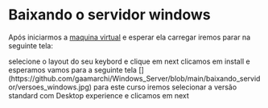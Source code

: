 # Baixando o servidor windows
Após iniciarmos a [maquina virtual](https://github.com/gaamarchi/Windows_Server/blob/main/baixando_servidor/criando_vm.md) e esperar ela carregar iremos parar na seguinte tela:  


<div align="center>"
img src="https://user-images.githubusercontent.com/101679723/221367570-4e4657f5-7492-40de-ba37-5bb156ce7c56.jpg" width="0px" /
</div>
selecione o layout do seu keybord e clique em next    
clicamos em install e esperamos
vamos para a seguinte tela
[](https://github.com/gaamarchi/Windows_Server/blob/main/baixando_servidor/versoes_windows.jpg)  
para este curso iremos selecionar  a versão standard com Desktop experience e clicamos em next
